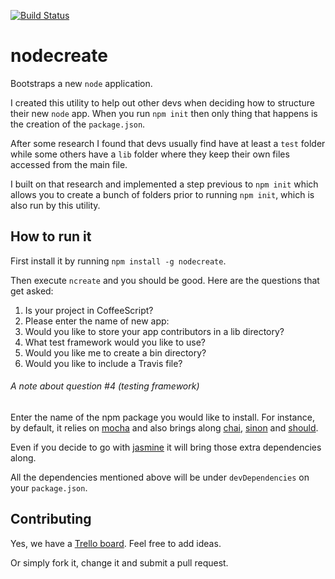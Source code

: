 [![Build Status](https://travis-ci.org/tarciosaraiva/nodecreate.svg?branch=master)](https://travis-ci.org/tarciosaraiva/nodecreate)

nodecreate
==========

Bootstraps a new `node` application.

I created this utility to help out other devs when deciding how to structure their new `node` app. When you run `npm init` then only thing that happens is the creation of the `package.json`.

After some research I found that devs usually find have at least a `test` folder while some others have a `lib` folder where they keep their own files accessed from the main file.

I built on that research and implemented a step previous to `npm init` which allows you to create a bunch of folders prior to running `npm init`, which is also run by this utility.

How to run it
-------------
First install it by running `npm install -g nodecreate`.

Then execute `ncreate` and you should be good. Here are the questions that get asked:

1. Is your project in CoffeeScript?
2. Please enter the name of new app:
3. Would you like to store your app contributors in a lib directory?
4. What test framework would you like to use?
5. Would you like me to create a bin directory?
6. Would you like to include a Travis file?

###### A note about question #4 (testing framework)
Enter the name of the npm package you would like to install. For instance, by default, it relies on [mocha](https://www.npmjs.org/package/mocha) and also brings along [chai](https://www.npmjs.org/package/chai), [sinon](https://www.npmjs.org/package/sinon) and [should](https://www.npmjs.org/package/should).

Even if you decide to go with [jasmine](https://www.npmjs.org/package/jasmine-node) it will bring those extra dependencies along.

All the dependencies mentioned above will be under `devDependencies` on your `package.json`.

Contributing
------------
Yes, we have a [Trello board](https://trello.com/b/VTVJ9gLm/nodecreate). Feel free to add ideas.

Or simply fork it, change it and submit a pull request.

